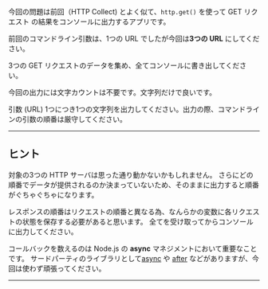 今回の問題は前回（HTTP Collect) とよく似て、`http.get()` を使って GET リクエスト の結果をコンソールに出力するアプリです。

前回のコマンドライン引数は、1つの URL でしたが今回は**3つの URL** にしてください。

3つの GET リクエストのデータを集め、全てコンソールに書き出してください。

今回の出力には文字カウントは不要です。文字列だけで良いです。

引数 (URL) 1つにつき1つの文字列を出力してください。出力の際、コマンドラインの引数の順番は厳守してください。

----------------------------------------------------------------------
## ヒント

対象の3つの HTTP サーバは思った通り動かないかもしれません。
さらにどの順番でデータが提供されるのか決まっていないため、そのままに出力すると順番がぐちゃぐちゃになります。

レスポンスの順番はリクエストの順番と異なる為、なんらかの変数に各リクエストの状態を保存する必要があると思います。
全てを受け取ってからコンソールに出力してください。

コールバックを数えるのは Node.js の **async** マネジメントにおいて重要なことです。
サードパーティのライブラリとして[async](http://npm.im/async) や [after](http://npm.im/after) などがありますが、今回は使わず頑張ってください。

----------------------------------------------------------------------
